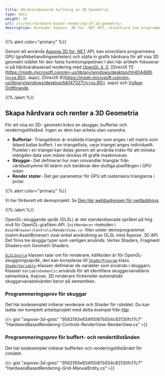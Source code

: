 ```yaml
---
title: Hårdvarubaserad hyllning av 3D Geometria
type: docs
weight: 30
url: /sv/net/hardware-based-rendering-of-3d-geometry/
description: Använder Aspose. 3D for .NET API, utvecklare kan programmera GPU (grafikbearbetningsenheten) och ställa in grafik hårdvara för att visa 3D geometri istället för den fasta funktionspipelinen
---
```

{{% alert color="primary" %}}

Genom att använda [Aspose.3D for .NET](https://products.aspose.com/3d/net/) API, kan utvecklare programmera GPU (grafikbehandlingsenheten) och ställa in grafik hårdvara för att visa 3D geometri istället för den fasta funktionspipelinen I den här artikeln fokuserar vi på hårdvarabaserad rendering med [OpenGL 4. 0](https://www.opengl.org/sdk/docs/man/html/glEnable.xhtml), [DirectX 11](https://msdn.microsoft.com/en-us/library/windows/desktop/hh404489\(v=vs.85\). aspx), [DirectX 9](https://msdn.microsoft.com/en-us/library/windows/desktop/bb147327\(v=vs.85\). aspx) och [Vulkan Ordförande](https://www.khronos.org/registry/vulkan/specs/1.0/xhtml/vkspec.html#VkPipelineRasterizationStateCreateInfo).

{{% /alert %}}
##  **Skapa hårdvara och renter a 3D Geometria**
För att visa en 3D- geometri krävs en skuggar, buffertar och renderingstillstånd. Ingen av dem kan arbeta utan varandra.

- **Buffertar**- Triangellistor är enskilda trianglar som anges i ett matris som ibland kallas buffert. I en triangellista, varje triangel anges individuellt. Punkter i en triangel kan delas genom att använda index för att minska mängden data som måste skickas till grafik maskinvaran.
- **Skuggar**- Det definierar hur man omvandlar trianglar från världsutrymme till skärm och beräknar den slutliga pixelfärgen i GPU sidan
- **Render stater**- Det ger parametrar för GPU att rasterisera trianglarna i pixlar.

{{% alert color="primary" %}}

Vi har förberett ett demoprojekt. Se [Den här webbadressen för nedladdning](https://github.com/aspose-3d/Aspose.3D-for-.NET/tree/master/HardwareBasedRendering).

{{% /alert %}}

OpenGL-skuggande språk (GLSL) är det standardiserade språket på hög nivå för OpenGL-grafiken API. `InitRenderer`-metoden i `AssetBrowser/Controls/RenderView.cs`- filen under demoprogrammet (namn:AssetBrowser) visar enkel användning av GLSL med Aspose. 3D API. Det finns tre skugga typer som vanligen används: Vertex Shaders, Fragment Shaders och Geometri Shaders.

[`GLSLSource`](https://reference.aspose.com/3d/net/aspose.threed.render/glslsource) klassen talar om för renderare, källkoden är för OpenGL- skuggningsspråk, den kan kompileras till [`ShaderProgram`](https://reference.aspose.com/3d/net/aspose.threed.render/shaderprogram) klass. [`ShaderVariable`](https://reference.aspose.com/3d/net/aspose.threed.render/shadervariable)-klassen definierar de variabler som används i skuggarn. Klassen `VariableSemantic` används för att identifiera skuggarvariablens semantiska, Aspose. 3D renderare förbereder automatiskt skuggarvariabelvärden beror på semantiken.
###  **Programmeringsprov för skuggar**
Det här kodexemplet initierar renderare och Shader för rutnätet. Du kan ladda ner komplett arbetsprojekt med detta exempel från [Här](https://github.com/aspose-3d/Aspose.3D-for-.NET/tree/master/HardwareBasedRendering).

{{< gist "aspose-3d-gists" "9563193e834f0087b554c83130fcf7c7" "HardwareBasedRendering-Controls-RenderView-RenderView.cs" >}}
###  **Programmeringsprov för buffert- och rendertillstånden**
Det här kodexemplet initierar bufferten och renderingstillståndet för rutnätet.

{{< gist "aspose-3d-gists" "9563193e834f0087b554c83130fcf7c7" "HardwareBasedRendering-Grid-ManualEntity.cs" >}}
